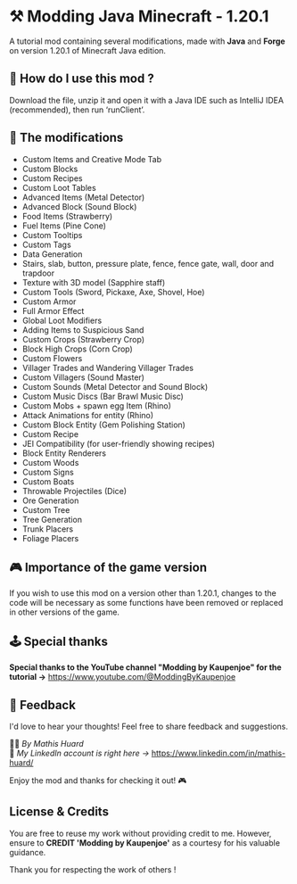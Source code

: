 # ⚒️ Modding Java Minecraft - 1.20.1

A tutorial mod containing several modifications, made with **Java** and **Forge** on version 1.20.1 of Minecraft Java edition.

## 🚀 How do I use this mod ?

Download the file, unzip it and open it with a Java IDE such as IntelliJ IDEA (recommended), then run ‘runClient’.

## 🔧 The modifications

- Custom Items and Creative Mode Tab
- Custom Blocks
- Custom Recipes
- Custom Loot Tables
- Advanced Items (Metal Detector)
- Advanced Block (Sound Block)
- Food Items (Strawberry)
- Fuel Items (Pine Cone)
- Custom Tooltips
- Custom Tags
- Data Generation
- Stairs, slab, button, pressure plate, fence, fence gate, wall, door and trapdoor
- Texture with 3D model (Sapphire staff)
- Custom Tools (Sword, Pickaxe, Axe, Shovel, Hoe)
- Custom Armor
- Full Armor Effect
- Global Loot Modifiers
- Adding Items to Suspicious Sand
- Custom Crops (Strawberry Crop)
- Block High Crops (Corn Crop)
- Custom Flowers
- Villager Trades and Wandering Villager Trades
- Custom Villagers (Sound Master)
- Custom Sounds (Metal Detector and Sound Block)
- Custom Music Discs (Bar Brawl Music Disc)
- Custom Mobs + spawn egg Item (Rhino)
- Attack Animations for entity (Rhino)
- Custom Block Entity (Gem Polishing Station)
- Custom Recipe
- JEI Compatibility (for user-friendly showing recipes)
- Block Entity Renderers
- Custom Woods
- Custom Signs
- Custom Boats
- Throwable Projectiles (Dice)
- Ore Generation
- Custom Tree
- Tree Generation
- Trunk Placers
- Foliage Placers

## 🎮 Importance of the game version

If you wish to use this mod on a version other than 1.20.1, changes to the code will be necessary as some functions have been removed or replaced in other versions of the game. 

## 🕹️ Special thanks

**Special thanks to the YouTube channel "Modding by Kaupenjoe" for the tutorial ->** https://www.youtube.com/@ModdingByKaupenjoe

## 💬 Feedback  
I'd love to hear your thoughts! Feel free to share feedback and suggestions.  

👨‍💻 *By Mathis Huard*  
👤 *My LinkedIn account is right here ->* https://www.linkedin.com/in/mathis-huard/

Enjoy the mod and thanks for checking it out! 🎮

## License & Credits

You are free to reuse my work without providing credit to me. However, ensure to **CREDIT 'Modding by Kaupenjoe'** as a courtesy for his valuable guidance.  

Thank you for respecting the work of others !





